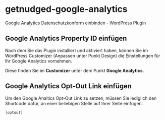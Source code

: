 # getnudged-google-analytics
Google Analytics Datenschutzkonform einbinden - WordPress Plugin

## Google Analytics Property ID einfügen

Nach dem Sie das Plugin installiert und aktiviert haben, können Sie im WordPress Customizer (Anpassen unter Punkt Design) die Einstellungen für Ihr Google Analytics vornehmen.

Diese finden Sie im **Customizer** unter dem Punkt **Google Analytics**.

## Google Analytics Opt-Out Link einfügen

Um den Google Analtics Opt-Out Link zu setzen, müssen Sie lediglich den Shortcode dafür, an einer beliebigen Stelle auf Ihrer Seite einfügen.

```
[optout]
```

